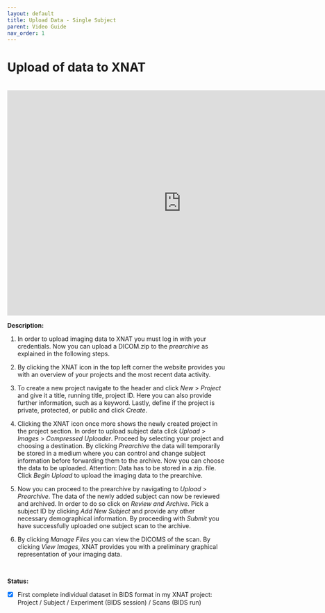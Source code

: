 ```yaml
---
layout: default
title: Upload Data - Single Subject
parent: Video Guide
nav_order: 1
---
```



# Upload of data to XNAT

<br/>	


<iframe width="800" height="518" src="https://www.youtube.com/embed/HavmAHioS6s" frameborder="0" allow="accelerometer; autoplay; clipboard-write; encrypted-media; gyroscope; picture-in-picture" allowfullscreen></iframe>


<br/>	

**Description:**

1. In order to upload imaging data to XNAT you must log in with your credentials. Now you can upload a DICOM.zip to the *prearchive* as explained in the following steps.

2. By clicking the XNAT icon in the top left corner the website provides you with an overview of your projects and the most recent data activity.

3. To create a new project navigate to the header and click *New* > *Project* and give it a title, running title, project ID. Here you can also provide further information, such as a keyword. Lastly, define if the project is private, protected, or public and click *Create*.

4. Clicking the XNAT icon once more shows the newly created project in the project section.
In order to upload subject data click *Upload* > *Images* > *Compressed Uploader*. Proceed by selecting your project and choosing a destination. By clicking *Prearchive* the data will temporarily be stored in a medium where you can control and change subject information before forwarding them to the archive. Now you can choose the data to be uploaded. Attention: Data has to be stored in a zip. file. Click *Begin Upload* to upload the imaging data to the prearchive.

5. Now you can proceed to the prearchive by navigating to *Upload* > *Prearchive*. The data of the newly added subject can now be reviewed and archived. In order to do so click on *Review and Archive*. Pick a subject ID by clicking *Add New Subject* and provide any other necessary demographical information. By proceeding with *Submit* you have successfully uploaded one subject scan to the archive.

6. By clicking *Manage Files* you can view the DICOMS of the scan. By clicking *View Images*, XNAT provides you with a preliminary graphical representation of your imaging data.

<br/>	

**Status:**
- [x] First complete individual dataset in BIDS format in my XNAT project: Project / Subject / Experiment (BIDS session) / Scans (BIDS run)
